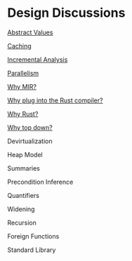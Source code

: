 # Design Discussions

[Abstract Values](https://github.com/facebookexperimental/MIRAI/blob/main/documentation/AbstractValues.md)

[Caching](https://github.com/facebookexperimental/MIRAI/blob/main/documentation/Caching.md)

[Incremental Analysis](https://github.com/facebookexperimental/MIRAI/blob/main/documentation/IncrementalAnalysis.md)

[Parallelism](https://github.com/facebookexperimental/MIRAI/blob/main/documentation/Parallelism.md)

[Why MIR?](https://github.com/facebookexperimental/MIRAI/blob/main/documentation/WhyMir.md)

[Why plug into the Rust compiler?](https://github.com/facebookexperimental/MIRAI/blob/main/documentation/WhyPlugIn.md)

[Why Rust?](https://github.com/facebookexperimental/MIRAI/blob/main/documentation/WhyRust.md)

[Why top down?](https://github.com/facebookexperimental/MIRAI/blob/main/documentation/WhyTopDown.md)

Devirtualization

Heap Model

Summaries

Precondition Inference

Quantifiers

Widening

Recursion

Foreign Functions

Standard Library